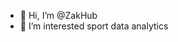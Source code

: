 - 👋 Hi, I’m @ZakHub
- 👀 I’m interested sport data analytics


<!---
ZakHub/ZakHub is a ✨ special ✨ repository because its `README.md` (this file) appears on your GitHub profile.
You can click the Preview link to take a look at your changes.
--->
